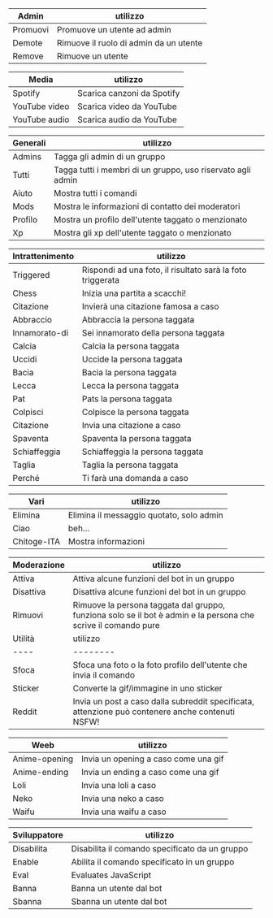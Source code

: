|Admin| utilizzo |
|------|--------|
|Promuovi |  Promuove un utente ad admin      |
|Demote |Rimuove il ruolo di admin da un utente  |
| Remove | Rimuove un utente |  

|Media| utilizzo |
|----|--------|
|Spotify|  Scarica canzoni da Spotify|
|YouTube video |Scarica video da YouTube|
|YouTube audio| Scarica audio da YouTube|  |Utils| utilizzo | |-----|--------| |Sticker|  Contiene comandi relativi agli sticker |  #### Send hi to see if the bot is on or not.

|Generali| utilizzo |
|----|--------|
|Admins| Tagga gli admin di un gruppo|
|Tutti| Tagga tutti i membri di un gruppo, uso riservato agli admin|
|Aiuto| Mostra tutti i comandi|
|Mods| Mostra le informazioni di contatto dei moderatori|
|Profilo| Mostra un profilo dell'utente taggato o menzionato|
|Xp| Mostra gli xp dell'utente taggato o menzionato|

|Intrattenimento| utilizzo|
|----|--------|
|Triggered| Rispondi ad una foto, il risultato sarà la foto triggerata|
|Chess| Inizia una partita a scacchi!|
|Citazione| Invierà una citazione famosa a caso|
|Abbraccio| Abbraccia la persona taggata |
|Innamorato-di| Sei innamorato della persona taggata|
|Calcia| Calcia la persona taggata|
|Uccidi| Uccide la persona taggata|
|Bacia| Bacia la persona taggata|
|Lecca| Lecca la persona taggata|
|Pat| Pats la persona taggata|
|Colpisci| Colpisce la persona taggata|
|Citazione| Invia una citazione a caso|
|Spaventa| Spaventa la persona taggata|
|Schiaffeggia| Schiaffeggia la persona taggata|
|Taglia| Taglia la persona taggata|
|Perché| Ti farà una domanda a caso|

|Vari| utilizzo|
|----|--------|
|Elimina| Elimina il messaggio quotato, solo admin|
|Ciao| beh...|
|Chitoge-ITA| Mostra informazioni|

|Moderazione| utilizzo|
|----|--------|
|Attiva| Attiva alcune funzioni del bot in un gruppo|
|Disattiva| Disattiva alcune funzioni del bot in un gruppo|
|Rimuovi| Rimuove la persona taggata dal gruppo, funziona solo se il bot è admin e la persona che scrive il comando pure |
|Utilità| utilizzo|
|----|--------|
|Sfoca| Sfoca una foto o la foto profilo dell'utente che invia il comando|
|Sticker| Converte la gif/immagine in uno sticker|
|Reddit| Invia un post a caso dalla subreddit specificata, attenzione può contenere anche contenuti NSFW!|

|Weeb| utilizzo|
|----|--------|
|Anime-opening| Invia un opening a caso come una gif|
|Anime-ending| Invia un ending a caso come una gif|
|Loli| Invia una loli a caso|
|Neko| Invia una neko a caso|
|Waifu| Invia una waifu a caso|

|Sviluppatore| utilizzo|
|----|--------|
|Disabilita| Disabilita il comando specificato da un gruppo|
|Enable| Abilita il comando specificato in un gruppo|
|Eval| Evaluates JavaScript|
|Banna| Banna un utente dal bot|
|Sbanna| Sbanna un utente dal bot|
